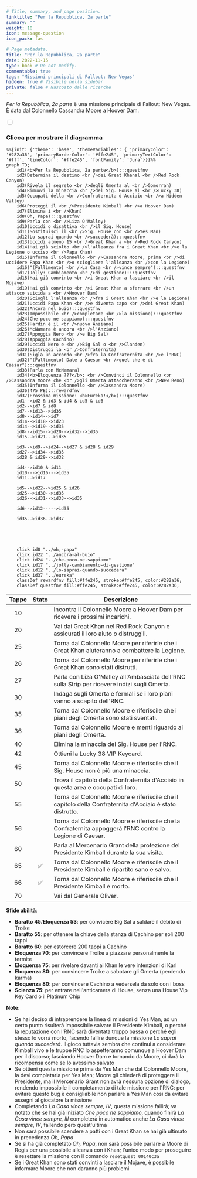 ```yaml
---
# Title, summary, and page position.
linktitle: "Per la Repubblica, 2a parte"
summary: ""
weight: 10
icon: message-question
icon_pack: fas

# Page metadata.
title: "Per la Repubblica, 2a parte"
date: 2022-11-15
type: book # Do not modify.
commentable: true
tags: "Missioni principali di Fallout: New Vegas"
hidden: true # Visibile nella sidebar
private: false # Nascosto dalle ricerche
---
```


<div class="fnv">


*Per la Repubblica, 2a parte* è una missione principale di Fallout: New Vegas. È data dal Colonnello Cassandra Moore a Hoover Dam.


<section class="chart-collapse">
<input type="checkbox" name="collapse2" id="handle2">
<h3 class="handle">
<label for="handle2">Clicca per mostrare il diagramma</label>
</h3>
<div class="content">

```mermaid
%%{init: {'theme': 'base', 'themeVariables': { 'primaryColor': '#282a36', 'primaryBorderColor': '#ffe245', 'primaryTextColor': '#fff', 'lineColor': '#ffe245', 'fontFamily': 'Jura'}}}%%
graph TD;
    id1(<b>Per la Repubblica, 2a parte</b>):::questfnv
    id2(Determina il destino <br />dei Great Khanal <br />Red Rock Canyon)
    id3(Rivela il segreto <br />degli Omerta al <br />Gomorrah)
    id4(Rimuovi la minaccia <br />del Sig. House al <br />Lucky 38)
    id5(Occupati della <br />Confraternita d'Acciaio <br />a Hidden Valley)
    id6(Proteggi il <br />Presidente Kimball <br />a Hoover Dam)
    id7(Elimina i <br />Khan) 
    id8(Oh, Papa):::questfnv
    id9(Parla con <br />Liza O'Malley)
    id10(Uccidi o disattiva <br />il Sig. House)
    id11(Sostituisci il <br />Sig. House con <br />Yes Man)
    id12(Lo saprai quando <br />succederà):::questfnv 
    id13(Uccidi almeno 15 <br />Great Khan a <br />Red Rock Canyon)
    id14(Hai già sciolto <br />l'alleanza fra i Great Khan <br />e la Legione o ucciso <br />Papa Khan)
    id15(Informa il Colonnello <br />Cassandra Moore, prima <br />di uccidere Papa Khan <br />o sciogliere l'alleanza <br />con la Legione)
    id16("(Fallimento) <br />La Casa <br />vince sempre"):::questfnv
    id17(Jolly: Cambiamento <br />di gestione):::questfnv
    id18(Hai già convinto <br />i Great Khan a lasciare <br />il Mojave)
    id19(Hai già convinto <br />i Great Khan a sferrare <br />un attacco suicida a <br />Hoover Dam)
    id20(Sciogli l'alleanza <br />fra i Great Khan <br />e la Legione)
    id21(Uccidi Papa Khan <br />e diventa capo <br />dei Great Khan)
    id22(Ancora nel buio):::questfnv
    id23(Impossibile <br />completare <br />la missione):::questfnv
    id24(Che poco ne sappiamo):::questfnv
    id25(Hardin è il <br />nuovo Anziano)
    id26(McNamara è ancora <br />l'Anziano)
    id27(Appoggia Nero <br />e Big Sal)
    id28(Appoggia Cachino)
    id29(Uccidi Nero e <br />Big Sal o <br />Clanden)
    id30(Distruggi la <br />Confraternita)
    id31(Sigla un accordo <br />fra la Confraternita <br />e l'RNC)
    id32("(Fallimento) Date a Caesar <br />quel che è di Caesar"):::questfnv
    id33(Parla con McNamara)
    id34(<b>Eloquenza ???</b>: <br />Convinci il Colonnello <br />Cassandra Moore che <br />gli Omerta attaccheranno <br />New Reno)
    id35(Informa il Colonnello <br />Cassandra Moore)
    id36(475 PE):::rewardfnv
    id37(Prossima missione: <b>Eureka!</b>):::questfnv
    id1-->id2 & id3 & id4 & id5 & id6
    id2-->id7 & id8
    id7-->id13-->id35
    id8-->id14-->id7
    id14-->id18-->id23
    id14-->id19-->id35
    id8-->id15-->id20-->id32-->id35
    id15-->id21--->id35

    id3-->id9-->id24-->id27 & id28 & id29
    id27-->id34-->id35
    id28 & id29-->id32

    id4-->id10 & id11
    id10--->id16--->id35
    id11-->id17

    id5-->id22-->id25 & id26
    id25-->id30-->id35
    id26-->id31-->id33-->id35

    id6-->id12----->id35

    id35-->id36-->id37
    
    
    
    
    
    click id8 "../oh,-papa"
    click id22 "../ancora-al-buio"
    click id24 "../che-poco-ne-sappiamo"
    click id17 "../jolly-cambiamento-di-gestione"
    click id12 "../lo-saprai-quando-succedera"
    click id37 "../eureka"
    classDef rewardfnv fill:#ffe245, stroke:#ffe245, color:#282a36;
    classDef questfnv fill:#ffe245, stroke:#ffe245, color:#282a36;
```

</div>
</section>

| Tappe |       Stato        | Descrizione |
|:-----:|:------------------:| ----------- |
|                           10                          |            | Incontra il Colonnello Moore a Hoover Dam per ricevere i prossimi incarichi.                                                                                                |
|                           20                          |            | Vai dai Great Khan nel Red Rock Canyon e assicurati il loro aiuto o distruggili.                                                                                            |
|                           25                          |            | Torna dal Colonnello Moore per riferirle che i Great Khan aiuteranno a combattere la Legione.                                                                               |
|                           26                          |            | Torna dal Colonnello Moore per riferirle che i Great Khan sono stati distrutti.                                                                                             |
|                           27                          |            | Parla con Liza O'Malley all'Ambasciata dell'RNC sulla Strip per ricevere indizi sugli Omerta.                                                                               |
|                           30                          |            | Indaga sugli Omerta e fermali se i loro piani vanno a scapito dell'RNC.                                                                                                     |
|                           35                          |            | Torna dal Colonnello Moore e riferiscile che i piani degli Omerta sono stati sventati.                                                                                      |
|                           36                          |            | Torna dal Colonnello Moore e menti riguardo ai piani degli Omerta.                                                                                                          |
|                           40                          |            | Elimina la minaccia del Sig. House per l'RNC.                                                                                                                               |
|                           42                          |            | Ottieni la Lucky 38 VIP Keycard.                                                                                                                                            |
|                           45                          |            | Torna dal Colonnello Moore e riferiscile che il Sig. House non è più una minaccia.                                                                                          |
|                           50                          |            | Trova il capitolo della Confraternita d'Acciaio in questa area e occupati di loro.                                                                                          |
|                           55                          |            | Torna dal Colonnello Moore e riferiscile che il capitolo della Confraternita d'Acciaio è stato distrutto.                                                                   |
|                           56                          |            | Torna dal Colonnello Moore e riferiscile che la Confraternita appoggerà l'RNC contro la Legione di Caesar.                                                                  |
|                           60                          |            | Parla al Mercenario Grant della protezione del Presidente Kimball durante la sua visita.                                                                                    |
|                           65                          | :white_check_mark: | Torna dal Colonnello Moore e riferiscile che il Presidente Kimball è ripartito sano e salvo.                                                                                |
|                           66                          | :white_check_mark: | Torna dal Colonnello Moore e riferiscile che il Presidente Kimball è morto.                                                                                                 |
|                           70                          |            | Vai dal Generale Oliver.                                                                                                                                                    |



**Sfide abilità**:
- **Baratto 45**/**Eloquenza 53**: per convicere Big Sal a saldare il debito di Troike
- **Baratto 55**: per ottenere la chiave della stanza di Cachino per soli 200 tappi
- **Baratto 60**: per estorcere 200 tappi a Cachino
- **Eloquenza 70**: per convincere Troike a piazzare personalmente la termite
- **Eloquenza 75**: per rivelare davanti ai Khan le vere intenzioni di Karl
- **Eloquenza 80**: per convincere Troike a sabotare gli Omerta (perdendo karma)
- **Eloquenza 80**: per convincere Cachino a vedersela da solo con i boss
- **Scienza 75**: per entrare nell'anticamera di House, senza una House Vip Key Card o il Platinum Chip



**Note**:
- Se hai deciso di intraprendere la linea di missioni di Yes Man, ad un certo punto risulterà impossibile salvare il Presidente Kimball, o perché la reputazione con l'RNC sarà diventata troppo bassa o perché egli stesso lo vorrà morto, facendo fallire  dunque la missione *Lo saprai quando succederà*. Il gioco tuttavia sembra che continui a considerare Kimball vivo e le truppe RNC lo aspetteranno comunque a Hoover Dam per il discorso; lasciando Hoover Dam e tornando da Moore, ci darà la ricompensa come se lo avessimo salvato
- Se ottieni questa missione prima da Yes Man che dal Colonnello Moore, la devi completarla per Yes Man; Moore gli chiederà di proteggere il Presidente, ma il Mercenario Grant non avrà nessuna opzione di dialogo, rendendo impossibile il completamento di tale missione per l'RNC: per evitare questo bug è consigliabile non parlare a Yes Man così da evitare assegni al giocatore la missione
- Completando *La Casa vince sempre, IV*, questa missione fallirà; va notato che se hai già iniziato *Che poco ne sappiamo*, quando finirà *La Casa vince sempre, III* completerà in automatico anche *La Casa vince sempre, IV*, fallendo però quest'ultima
- Non sarà possibile scendere a patti con i Great Khan se hai già ultimato in precedenza *Oh, Papa*
- Se si ha già completato *Oh, Papa*, non sarà possibile parlare a Moore di Regis per una possibile alleanza con i Khan; l'unico modo per proseguire è resettare la missione con il comando `resetquest 00140c3a`
- Se i Great Khan sono stati convinti a lasciare il Mojave, è possibile informare Moore che non daranno più problemi


</div>


